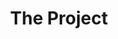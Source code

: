---
layout: project
title: The Project
permalink: /project/
feature-img: "assets/img/pexels/book-glass.jpeg"
tags: [Project]
---